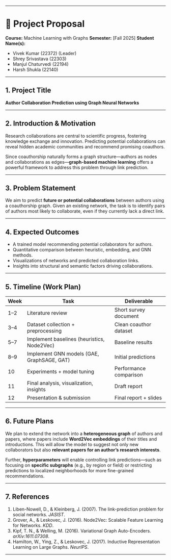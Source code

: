 
---

# 📘 Project Proposal

**Course:** Machine Learning with Graphs
**Semester:** [Fall 2025]
**Student Name(s):**

* Vivek Kumar (22372) (Leader)
* Shrey Srivastava (22303)
* Manjul Chaturvedi (22194)
* Harsh Shukla (22140)

---

## 1. Project Title

**Author Collaboration Prediction using Graph Neural Networks**

---

## 2. Introduction & Motivation

Research collaborations are central to scientific progress, fostering knowledge exchange and innovation. Predicting potential collaborations can reveal hidden academic communities and recommend promising coauthors.

Since coauthorship naturally forms a graph structure—authors as nodes and collaborations as edges—**graph-based machine learning** offers a powerful framework to address this problem through link prediction.

---

## 3. Problem Statement

We aim to predict **future or potential collaborations** between authors using a coauthorship graph. Given an existing network, the task is to identify pairs of authors most likely to collaborate, even if they currently lack a direct link.

---

## 4. Expected Outcomes

* A trained model recommending potential collaborators for authors.
* Quantitative comparison between heuristic, embedding, and GNN methods.
* Visualizations of networks and predicted collaboration links.
* Insights into structural and semantic factors driving collaborations.

---

## 5. Timeline (Work Plan)

| Week | Task                                       | Deliverable            |
| ---- | ------------------------------------------ | ---------------------- |
| 1–2  | Literature review                          | Short survey document  |
| 3–4  | Dataset collection + preprocessing         | Clean coauthor dataset |
| 5–7  | Implement baselines (heuristics, Node2Vec) | Baseline results       |
| 8–9  | Implement GNN models (GAE, GraphSAGE, GAT) | Initial predictions    |
| 10   | Experiments + model tuning                 | Performance comparison |
| 11   | Final analysis, visualization, insights    | Draft report           |
| 12   | Presentation & submission                  | Final report + slides  |

---

## 6. Future Plans

We plan to extend the network into a **heterogeneous graph** of authors and papers, where papers include **Word2Vec embeddings** of their titles and introductions. This will allow the model to suggest not only new collaborators but also **relevant papers for an author’s research interests**.

Further, **hyperparameters** will enable controlling link predictions—such as focusing on **specific subgraphs** (e.g., by region or field) or restricting predictions to localized neighborhoods for more fine-grained recommendations.

---

## 7. References

1. Liben-Nowell, D., & Kleinberg, J. (2007). The link-prediction problem for social networks. *JASIST*.
2. Grover, A., & Leskovec, J. (2016). Node2Vec: Scalable Feature Learning for Networks. *KDD*.
3. Kipf, T. N., & Welling, M. (2016). Variational Graph Auto-Encoders. *arXiv:1611.07308*.
4. Hamilton, W., Ying, Z., & Leskovec, J. (2017). Inductive Representation Learning on Large Graphs. *NeurIPS*.

---


